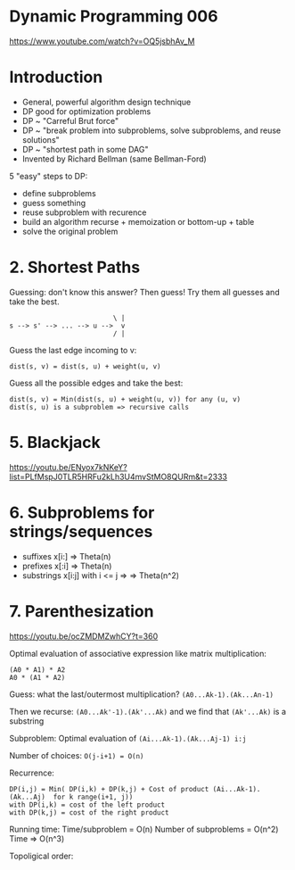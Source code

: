 # Dynamic Programming 006

https://www.youtube.com/watch?v=OQ5jsbhAv_M

# Introduction
- General, powerful algorithm design technique
- DP good for optimization problems
- DP ~ "Carreful Brut force"
- DP ~ "break problem into subproblems, solve subproblems, and reuse solutions"
- DP ~ "shortest path in some DAG"
- Invented by Richard Bellman (same Bellman-Ford)

5 "easy" steps to DP:
- define subproblems
- guess something
- reuse subproblem with recurence
- build an algorithm recurse + memoization or bottom-up + table
- solve the original problem

# 2. Shortest Paths

Guessing: don't know this answer? Then guess! Try them all guesses and take the best.

```
  						  \ |
s --> s' --> ... --> u -->  v
						  / |
```

Guess the last edge incoming to v:
```
dist(s, v) = dist(s, u) + weight(u, v)
```

Guess all the possible edges and take the best:
```
dist(s, v) = Min(dist(s, u) + weight(u, v)) for any (u, v)
dist(s, u) is a subproblem => recursive calls
```

# 5. Blackjack
https://youtu.be/ENyox7kNKeY?list=PLfMspJ0TLR5HRFu2kLh3U4mvStMO8QURm&t=2333

# 6. Subproblems for strings/sequences
- suffixes x[i:] => Theta(n)
- prefixes x[:i] => Theta(n)
- substrings x[i:j] with i <= j => => Theta(n^2)

# 7. Parenthesization
https://youtu.be/ocZMDMZwhCY?t=360

Optimal evaluation of associative expression like matrix multiplication:

```
(A0 * A1) * A2
A0 * (A1 * A2)
```

Guess: what the last/outermost multiplication?
`(A0...Ak-1).(Ak...An-1)`

Then we recurse:
`(A0...Ak'-1).(Ak'...Ak)` and we find that `(Ak'...Ak)` is a substring

Subproblem: 
Optimal evaluation of `(Ai...Ak-1).(Ak...Aj-1) i:j`

Number of choices:
`O(j-i+1) = O(n)`

Recurrence:
```
DP(i,j) = Min( DP(i,k) + DP(k,j) + Cost of product (Ai...Ak-1).(Ak...Aj)  for k range(i+1, j))
with DP(i,k) = cost of the left product
with DP(k,j) = cost of the right product
```
Running time:
Time/subproblem = O(n)
Number of subproblems = O(n^2)
Time => O(n^3)

Topoligical order:
